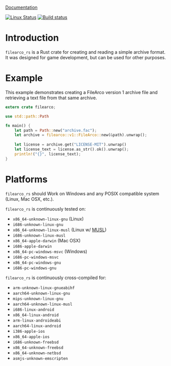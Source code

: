 [Documentation](https://docs.rs/filearco)

[![Linux Status](https://travis-ci.org/Elzair/filearco_rs.svg?branch=master)](https://travis-ci.org/Elzair/filearcho_rs)
[![Build status](https://ci.appveyor.com/api/projects/status/yf2d627xup9gnx4e?svg=true)](https://ci.appveyor.com/project/Elzair/filearco)


# Introduction

`filearco_rs` is a Rust crate for creating and reading a simple archive format. It was designed for game development, but can be used for other purposes.

# Example

This example demonstrates creating a FileArco version 1 archive file and retrieving a text file from that same archive.

```rust
extern crate filearco;

use std::path::Path

fn main() {
    let path = Path::new("archive.fac");
    let archive = filearco::v1::FileArco::new(&path).unwrap();
    
    let license = archive.get("LICENSE-MIT").unwrap()
    let license_text = license.as_str().ok().unwrap();
    println!("{}", license_text);
}

```

# Platforms

`filearco_rs` should Work on Windows and any POSIX compatible system (Linux, Mac OSX, etc.).

`filearco_rs` is continuously tested on:
  * `x86_64-unknown-linux-gnu` (Linux)
  * `i686-unknown-linux-gnu`
  * `x86_64-unknown-linux-musl` (Linux w/ [MUSL](https://www.musl-libc.org/))
  * `i686-unknown-linux-musl`
  * `x86_64-apple-darwin` (Mac OSX)
  * `i686-apple-darwin`
  * `x86_64-pc-windows-msvc` (Windows)
  * `i686-pc-windows-msvc`
  * `x86_64-pc-windows-gnu`
  * `i686-pc-windows-gnu`

`filearco_rs` is continuously cross-compiled for:
  * `arm-unknown-linux-gnueabihf`
  * `aarch64-unknown-linux-gnu`
  * `mips-unknown-linux-gnu`
  * `aarch64-unknown-linux-musl`
  * `i686-linux-android`
  * `x86_64-linux-android`
  * `arm-linux-androideabi`
  * `aarch64-linux-android`
  * `i386-apple-ios`
  * `x86_64-apple-ios`
  * `i686-unknown-freebsd`
  * `x86_64-unknown-freebsd`
  * `x86_64-unknown-netbsd`
  * `asmjs-unknown-emscripten`
